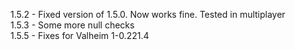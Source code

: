 1.5.2 - Fixed version of 1.5.0. Now works fine. Tested in multiplayer<br>
1.5.3 - Some more null checks<br>
1.5.5 - Fixes for Valheim 1-0.221.4<br>
